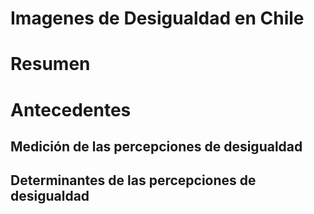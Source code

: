 # Imagenes de Desigualdad en Chile

# Resumen

# Antecedentes

## Medición de las percepciones de desigualdad

## Determinantes de las percepciones de desigualdad

